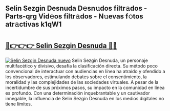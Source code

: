 ## Selin Sezgin Desnuda D𝚎sn𝚞dos filtr𝚊dos - Parts-qrg Vid𝚎os filtr𝚊dos - N𝚞evas f𝚘tos atr𝚊ctivas k1qW1

# <h2><a href="http://mb9eiu.tromn.icu/?c=Selin+Sezgin+Desnuda">🔗👉👉👉 Selin Sezgin Desnuda 🔗🔗</a></h2>

[![Selin Sezgin Desnuda nuevo](https://i.imgur.com/pEAQMta.gif)](http://mb9eiu.tromn.icu/?c=Selin+Sezgin+Desnuda)
Selin Sezgin Desnuda, un personaje multifacético y divisivo, desafía la clasificación directa. Su método poco convencional de interactuar con audiencias en línea ha atraído y ofendido a los observadores, estimulando debates sobre el consentimiento, la moralidad y las complejidades de las sociedades virtuales. A pesar de la incertidumbre de sus próximos pasos, su impacto en la comunidad en línea es profundo. Con una determinación inquebrantable y un cautivador innegable, la influencia de Selin Sezgin Desnuda en los medios digitales no tiene límites.
